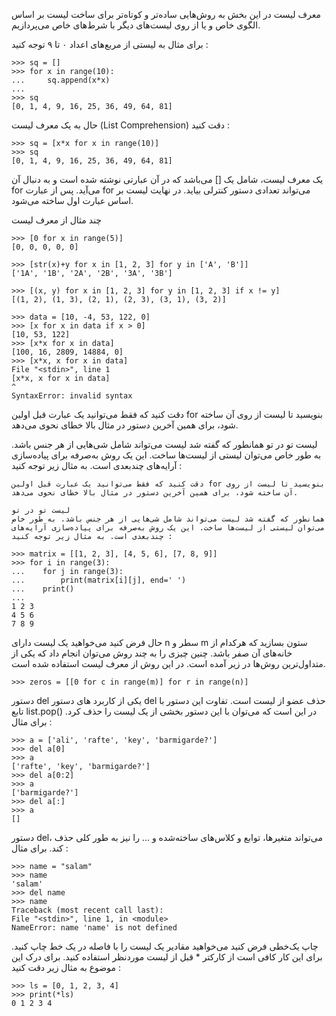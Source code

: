 معرف‌ لیست
در این بخش به روش‌هایی ساده‌تر و کوتاه‌تر برای ساخت لیست بر اساس الگوی خاص‌ و یا از روی لیست‌های دیگر با شرط‌های خاص می‌پردازیم.

برای مثال به لیستی از مربع‌های اعداد ۰ تا ۹ توجه کنید :

```angular2html
>>> sq = []
>>> for x in range(10):
...     sq.append(x*x)
... 
>>> sq
[0, 1, 4, 9, 16, 25, 36, 49, 64, 81]
```

حال به یک معرف‌ لیست (List Comprehension) دقت کنید :

```angular2html
>>> sq = [x*x for x in range(10)]
>>> sq
[0, 1, 4, 9, 16, 25, 36, 49, 64, 81]
```

یک معرف‌ لیست، شامل یک [] می‌باشد که در آن عبارتی نوشته شده است و به دنبال آن for می‌آید. پس از عبارت for می‌تواند تعدادی دستور کنترلی بیاید. در نهایت لیست بر اساس عبارت اول ساخته می‌شود.

چند مثال از معرف‌ لیست

```angular2html
>>> [0 for x in range(5)]
[0, 0, 0, 0, 0]
```

```angular2html
>>> [str(x)+y for x in [1, 2, 3] for y in ['A', 'B']]
['1A', '1B', '2A', '2B', '3A', '3B']
```

```angular2html
>>> [(x, y) for x in [1, 2, 3] for y in [1, 2, 3] if x != y]
[(1, 2), (1, 3), (2, 1), (2, 3), (3, 1), (3, 2)]
```

```angular2html
>>> data = [10, -4, 53, 122, 0]
>>> [x for x in data if x > 0]
[10, 53, 122]
>>> [x*x for x in data]
[100, 16, 2809, 14884, 0]
>>> [x*x, x for x in data]
File "<stdin>", line 1
[x*x, x for x in data]
^
SyntaxError: invalid syntax
```

دقت کنید که فقط می‌توانید یک عبارت قبل اولین ‍‍for بنویسید تا لیست از روی آن ساخته شود، برای همین آخرین دستور در مثال بالا خطای نحوی می‌دهد.

لیست تو در تو
همانطور که گفته شد لیست می‌تواند شامل شی‌هایی از هر جنس باشد. به طور خاص می‌توان لیستی از لیست‌ها ساخت. این یک روش به‌صرفه برای پیاده‌سازی آرایه‌های چندبعدی‌ است. به مثال زیر توجه کنید :


```
دقت کنید که فقط می‌توانید یک عبارت قبل اولین ‍‍for بنویسید تا لیست از روی آن ساخته شود، برای همین آخرین دستور در مثال بالا خطای نحوی می‌دهد.

لیست تو در تو
همانطور که گفته شد لیست می‌تواند شامل شی‌هایی از هر جنس باشد. به طور خاص می‌توان لیستی از لیست‌ها ساخت. این یک روش به‌صرفه برای پیاده‌سازی آرایه‌های چندبعدی‌ است. به مثال زیر توجه کنید :
```

```angular2html
>>> matrix = [[1, 2, 3], [4, 5, 6], [7, 8, 9]]
>>> for i in range(3):
...    for j in range(3):
...        print(matrix[i][j], end=' ')
...    print()
...
1 2 3
4 5 6
7 8 9
```


حال فرض کنید می‌خواهید یک لیست دارای
n سطر و
m ستون بسازید که هرکدام از خانه‌های آن صفر باشد. چنین چیزی را به چند روش می‌توان انجام داد که یکی از متداول‌ترین روش‌ها در زیر آمده‌ است. در این روش از معرف لیست استفاده شده است.

```angular2html
>>> zeros = [[0 for c in range(m)] for r in range(n)]
```

دستور del
یکی از کاربرد های دستور del حذف عضو از لیست است. تفاوت این دستور با تابع list.pop() در این است که می‌توان با این دستور بخشی از یک لیست را حذف کرد. برای مثال :

```angular2html
>>> a = ['ali', 'rafte', 'key', 'barmigarde?']
>>> del a[0]
>>> a
['rafte', 'key', 'barmigarde?']
>>> del a[0:2]
>>> a
['barmigarde?']
>>> del a[:]
>>> a
[]
```

دستور del، می‌تواند متغیرها، توابع و کلاس‌های ساخته‌شده و ... را نیز به طور کلی حذف کند. برای مثال :

```
>>> name = "salam"
>>> name
'salam'
>>> del name
>>> name
Traceback (most recent call last):
File "<stdin>", line 1, in <module>
NameError: name 'name' is not defined
```

چاپ یک‌خطی
فرض کنید می‌خواهید مقادیر یک لیست را با فاصله در یک خط چاپ کنید. برای این کار کافی است از کارکتر * قبل از لیست موردنظر استفاده کنید. برای درک این موضوع به مثال زیر دقت کنید :

```angular2html
>>> ls = [0, 1, 2, 3, 4]
>>> print(*ls)
0 1 2 3 4
```